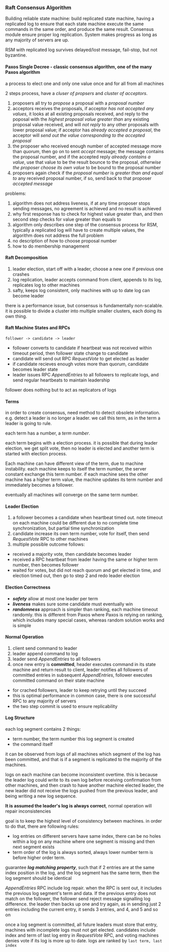 ### Raft Consensus Algorithm

Building reliable state machine: build replicated state machine, having a replicated log to ensure that each state machine execute the same commands in the same order, and produce the same result. Consensus module ensure proper log replication. System makes progress as long as any majority of servers are up.

RSM with replicated log survives delayed/lost message, fail-stop, but not byzantine.

#### Paxos Single Decree - classic consensus algorithm, one of the many Paxos algorithm
a process to elect one and only one value once and for all from all machines

2 steps process, have a *cluser of propsers* and *cluster of acceptors*.
1. proposers all try to *propose* a proposal with a *proposal number*
2. acceptors receives the proposals, if acceptor *has not accepted any values*, it looks at all existing proposals received, and reply to the poposal with the *highest proposal value greater than* any existing proposal value received, and will *not reply* to any other proposals with lower proposal value; if acceptor has *already accepted a proposal*, the acceptor will *send out the value corresponding to the accepted proposal*
3. the proposer who received enough number of accepted message more than *quorum*, then go on to sent *accept* message; the message contains the proposal number, and if the accepted reply *already contains a value*, use that value to be the result bounce to the proposal, *otherwise the proposer choose its own value* to be bound to the proposal number
4. proposers again check if the *proposal number* is *greater than and equal to* any received proposal number, if so, send back to that proposer *accepted message*

problems:
1. algorithm does not address liveness, if at any time proposer stops sending messages, no agreement is achieved and no result is achieved
2. why first response has to check for highest value greater than, and then second step checks for value greater than equals to
3. algorithm only describes one step of the consensus process for RSM, typically a replicated log will have to create multiple values, the algorithm does not address the full problem
4. no description of how to choose proposal number
5. how to do membership management

#### Raft Decomposition
1. leader election, start off with a leader, choose a new one if previous one crashes
2. log replication, leader accepts command from client, appends to its log, replicates log to other machines
3. safty, keeps log consistent, only machines with up to date log can become leader

there is a performance issue, but consensus is fundamentally non-scalable. it is possible to divide a cluster into multiple smaller clusters, each doing its own thing.

#### Raft Machine States and RPCs
`follower -> candidate -> leader`

* follower converts to candidate if heartbeat was not received within timeout period, then follower state change to candidate
* candidate will send out RPC *RequestVote* to get elected as leader
* if candidate recieves enough votes more than quorum, candidate becomes leader state
* leader issues RPC *AppendEntries* to all followers to replicate logs, and send regular heartbeats to maintain leadership

follower does nothing but to act as replicators of logs

#### Terms
in order to create consensus, need method to detect obsolete information. e.g. detect a leader is no longer a leader. we call this term, as in the term a leader is going to rule.

each term has a number, a *term number*.

each term begins with a election process. it is possible that during leader election, we get split vote, then no leader is elected and another term is started with election process.

Each machine can have different view of the term, due to machine instability. each machine keeps to itself the term number, the server constant exchange this term number. if each machine sees the other machine has a higher term value, the machine updates its term number and immediately becomes a follower. 

eventually all machines will converge on the same term number.

#### Leader Election
1. a follower becomes a candidate when heartbeat timed out. note timeout on each machine could be different due to no complete time synchronization, but partial time synchronization
2. candidate increase its own term number, vote for itself, then send *RequestVote* RPC to other machines
3. multiple possible outcome follows:
* received a majority vote, then candidate becomes leader
* received a RPC heartbeat from leader having the same or higher term number, then becomes follower
* waited for votes, but did not reach quorum and get elected in time, and election timed out, then go to step 2 and redo leader election

#### Election Correctness
* ***safety*** allow at most one leader per term
* ***liveness*** makes sure some candidate must eventually win
* ***randomness*** approach is simpler than ranking, each machine timeout randomly. this is different from Paxos where Paxos is relying on ranking, which includes many special cases, whereas random solution works and is simple

#### Normal Operation
1. client send command to leader
2. leader append command to log
3. leader send *AppendEntries* to all followers
4. once new entry is **committed**, header executes command in its state machine and return result to client, leader notifies all followers of committed entries in subsequent *AppendEntries*, follower executes committed command on their state machine
* for crached followers, leader to keep retrying until they succeed
* this is optimal performance in common case, there is one successful RPC to any majority of servers
* the two step commit is used to ensure replicability

#### Log Structure
each log segment contains 2 things:
* term number, the term number this log segment is created
* the command itself

it can be observed from logs of all machines which segment of the log has been committed, and that is if a segment is replicated to the majority of the machines.

logs on each machine can become inconsistent overtime. this is because the leader log could write to its own log before receiving confirmation from other machines, and then crash to have another machine elected leader, the new leader did not receive the logs pushed from the previous leader, and being writing a new log sequence.

**It is assumed the leader's log is always correct**, normal operation will repair inconsistencies

goal is to keep the highest level of consistency between machines. in order to do that, there are following rules:
* log entries on different servers have same index, there can be no holes within a log on any machine where one segment is missing and then next segment exists
* term order of the log is always sorted, always lower number term is before higher order term.

guarantee ***log matching property***, such that if 2 entries are at the same index position in the log, and the log segment has the same term, then the log segment should be identical

*AppendEntries* RPC include log repair. when the RPC is sent out, it includes the previous log segment's term and data. If the previous entry does not match on the follower, the follower send reject message signalling log difference. the leader then backs up one and try again, as in sending just 2 entries including the current entry, it sends 3 entries, and 4, and 5 and so on

once a log segment is committed, all future leaders must store that entry, machines with incomplete logs must not get elected. candidates include index and term of last log entry in *RequestVote* RPC, and voting machines denies vote if its log is more up to date. logs are ranked by `last term, last index`
